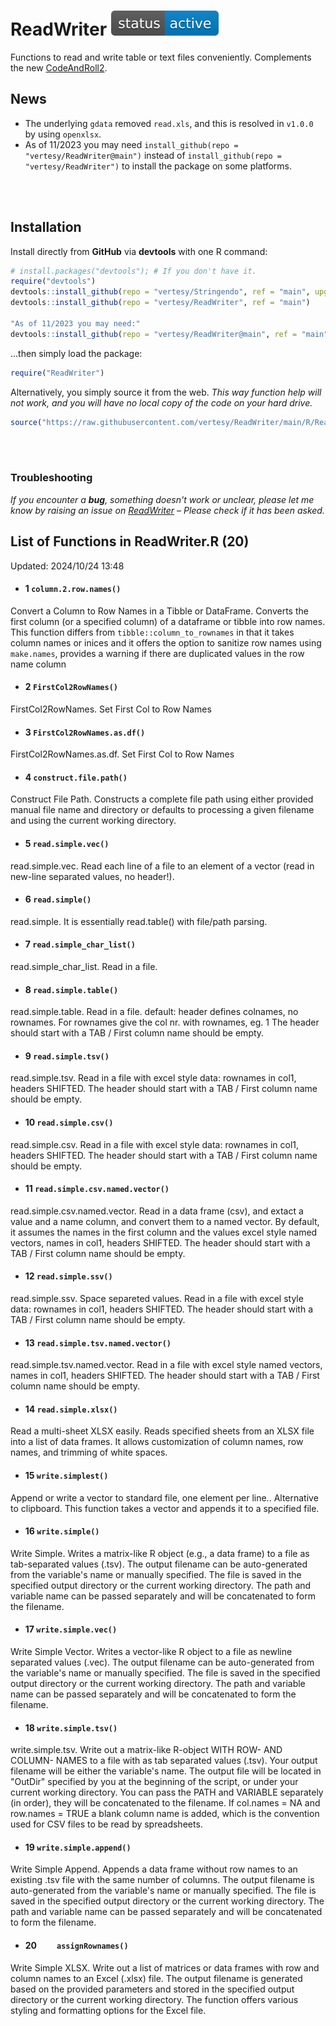 # ReadWriter ![status: active](https://raw.githubusercontent.com/vertesy/TheCorvinas/master/GitHub/Badges/active.svg)
Functions to read and write table or text files conveniently. 
Complements the new [CodeAndRoll2](https://github.com/vertesy/CodeAndRoll2). 


## News

- The underlying `gdata` removed `read.xls`, and this is resolved in `v1.0.0` by using `openxlsx`.
- As of 11/2023 you may need `install_github(repo = "vertesy/ReadWriter@main")` instead of `install_github(repo = "vertesy/ReadWriter")` to install the package on some platforms.

<br><br>

## Installation

Install directly from **GitHub** via **devtools** with one R command:

```R
# install.packages("devtools"); # If you don't have it.
require("devtools")
devtools::install_github(repo = "vertesy/Stringendo", ref = "main", upgrade = F)
devtools::install_github(repo = "vertesy/ReadWriter", ref = "main")

"As of 11/2023 you may need:"
devtools::install_github(repo = "vertesy/ReadWriter@main", ref = "main")
```

...then simply load the package:

```R
require("ReadWriter")
```

Alternatively, you simply source it from the web. 
*This way function help will not work, and you will have no local copy of the code on your hard drive.*

```r
source("https://raw.githubusercontent.com/vertesy/ReadWriter/main/R/ReadWriter.R")
```

<br><br>

### Troubleshooting

*If you encounter a **bug**, something doesn't work or unclear, please let me know by raising an issue on [ReadWriter](https://github.com/vertesy/ReadWriter/issues) – Please check if it has been asked.*

## List of Functions in ReadWriter.R (20) 
Updated: 2024/10/24 13:48

- #### 1 `column.2.row.names()`
Convert a Column to Row Names in a Tibble or DataFrame. Converts the first column (or a specified column) of a dataframe or tibble into row names.  This function differs from `tibble::column_to_rownames` in that it takes column names or inices and  it offers the option to sanitize row names using `make.names`, provides a warning if there are  duplicated values in the row name column 

- #### 2 `FirstCol2RowNames()`
FirstCol2RowNames. Set First Col to Row Names

- #### 3 `FirstCol2RowNames.as.df()`
FirstCol2RowNames.as.df. Set First Col to Row Names

- #### 4 `construct.file.path()`
Construct File Path. Constructs a complete file path using either provided manual file name and directory    or defaults to processing a given filename and using the current working directory. 

- #### 5 `read.simple.vec()`
read.simple.vec. Read each line of a file to an element of a vector (read in new-line separated values, no header!).

- #### 6 `read.simple()`
read.simple. It is essentially read.table() with file/path parsing.

- #### 7 `read.simple_char_list()`
read.simple_char_list. Read in a file.

- #### 8 `read.simple.table()`
read.simple.table. Read in a file. default: header defines colnames, no rownames.  For rownames give the col nr. with rownames, eg. 1 The header should start  with a TAB / First column name should be empty.

- #### 9 `read.simple.tsv()`
read.simple.tsv. Read in a file with excel style data: rownames in col1,  headers SHIFTED. The header should start with a TAB / First column name  should be empty.

- #### 10 `read.simple.csv()`
read.simple.csv. Read in a file with excel style data: rownames in col1,  headers SHIFTED. The header should start with a TAB / First column name  should be empty.

- #### 11 `read.simple.csv.named.vector()`
read.simple.csv.named.vector. Read in a data frame (csv), and extact a value and a name column, and convert them  to a named vector. By default, it assumes the names in the first column and the values  excel style named vectors, names in col1,  headers SHIFTED. The header should start with a TAB / First column name  should be empty.

- #### 12 `read.simple.ssv()`
read.simple.ssv. Space separeted values. Read in a file with excel style data:  rownames in col1, headers SHIFTED. The header should start with a  TAB / First column name should be empty.

- #### 13 `read.simple.tsv.named.vector()`
read.simple.tsv.named.vector. Read in a file with excel style named vectors, names in col1,  headers SHIFTED. The header should start with a TAB / First column name  should be empty.

- #### 14 `read.simple.xlsx()`
Read a multi-sheet XLSX easily. Reads specified sheets from an XLSX file into a list of data frames.               It allows customization of column names, row names, and trimming of white spaces. 

- #### 15 `write.simplest()`
Append or write a vector to standard file, one element per line.. Alternative to clipboard. This function takes a vector and appends it  to a specified file. 

- #### 16 `write.simple()`
Write Simple. Writes a matrix-like R object (e.g., a data frame) to a file as tab-separated    values (.tsv). The output filename can be auto-generated from the variable's name or manually    specified. The file is saved in the specified output directory or the current working directory.    The path and variable name can be passed separately and will be concatenated to form the filename.

- #### 17 `write.simple.vec()`
Write Simple Vector. Writes a vector-like R object to a file as newline separated values (.vec).    The output filename can be auto-generated from the variable's name or manually specified. The file    is saved in the specified output directory or the current working directory. The path and variable    name can be passed separately and will be concatenated to form the filename.

- #### 18 `write.simple.tsv()`
write.simple.tsv. Write out a matrix-like R-object WITH ROW- AND COLUMN- NAMES to a file with as tab separated  values (.tsv). Your output filename will be either the variable's name. The output file will be  located in "OutDir" specified by you at the beginning of the script, or under your current  working directory. You can pass the PATH and VARIABLE separately (in order), they will be  concatenated to the filename. If col.names = NA and row.names = TRUE a blank column name is added,  which is the convention used for CSV files to be read by spreadsheets.

- #### 19 `write.simple.append()`
Write Simple Append. Appends a data frame without row names to an existing .tsv file with the same number    of columns. The output filename is auto-generated from the variable's name or manually specified.    The file is saved in the specified output directory or the current working directory. The path and    variable name can be passed separately and will be concatenated to form the filename.

- #### 20 `    assignRownames()`
Write Simple XLSX. Write out a list of matrices or data frames with row and column names    to an Excel (.xlsx) file. The output filename is generated based on the provided parameters    and stored in the specified output directory or the current working directory.    The function offers various styling and formatting options for the Excel file. 

